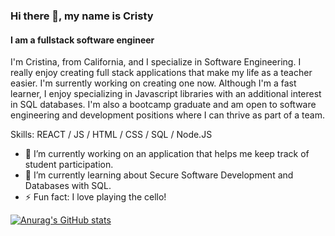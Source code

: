 ### Hi there 👋, my name is Cristy
#### I am a fullstack software engineer

I'm Cristina, from California, and I specialize in Software Engineering. I really enjoy creating full stack applications that make my life as a teacher easier. I'm surrently working on creating one now. Although I'm a fast learner, I enjoy specializing in Javascript libraries with an additional interest in SQL databases. I'm also a bootcamp graduate and am open to software engineering and development positions where I can thrive as part of a team. 

Skills: REACT / JS / HTML / CSS / SQL / Node.JS

- 🔭 I’m currently working on an application that helps me keep track of student participation. 
- 🌱 I’m currently learning about Secure Software Development and Databases with SQL.  
- ⚡ Fun fact: I love playing the cello! 






[![Anurag's GitHub stats](https://github-readme-stats.vercel.app/api?username=cristyduran)](https://github.com/anuraghazra/github-readme-stats)
<!--
**cristyduran/cristyduran** is a ✨ _special_ ✨ repository because its `README.md` (this file) appears on your GitHub profile.

Here are some ideas to get you started:

- 🔭 I’m currently working on ...
- 🌱 I’m currently learning ...
- 👯 I’m looking to collaborate on ...
- 🤔 I’m looking for help with ...
- 💬 Ask me about ...
- 📫 How to reach me: ...
- 😄 Pronouns: ...
- ⚡ Fun fact: ...
-->
